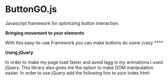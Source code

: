 # ButtonGO.js
Javascript framework for optimizing button interaction.

<b> Bringing movement to your elements </b>

With this easy-to-use Framework you can make buttons do some crazy ****

<b> Using jQuery </b>

In order to make my page load faster and avoid lagg in my animations i used jQuery. 
This library also gives me the option to make DOM manipulation easier.
In order to use jQuery add the following line to your index.html:

> <script src="https://ajax.googleapis.com/ajax/libs/jquery/3.2.1/jquery.min.js">

<b>How to use</b>

In order to make buttons do something you must give them the right ID.
These are the following ID's you can currently use:

id='buttonGOrandom'

this button moves to a random position within the given canvas when the mouse hovers over it.

this is the class ButtonMoveRandomValues, in this class you have the current position of the button (left and top) and the values of the canvas in which the button can move (canvasleft canvastop) in order to make the button work perfectly you should make the button obsolute in your css file. This will prevent elements from jumping away when the mouse hovers over the button.

var BMRV = function(){
this.BMRVpositionleft = 0;
this.BMRVpositiontop = 0;
this.BMRVcanvasleft = 300;
this.BMRVcanvastop = 300;
}

id='buttonGOupANDdown'

this button will go up and down for unlimited time and starts when the page is loaded.

this is the class ButtonGoUpAndDown, in this class you have the amount of pixels the button wil go down and up. (positiondown and positionup) in order to make the button go up and down faster (timedown and timeup). Also, give this button position obsolute as well if you like it to work better.

//values for button GO up and down
var BGUAD = function(){
this.positiondown = 10;
this.positionup = 10;
this.timedown = 1000;
this.timeup = 1000;
} 

id='buttonGOupANDdownHOVER'

this button will go up and down when the user hovers over the button and stops when the mouse leaves and the animation is finished.

This is the class ButtonGoUpAndDownHover, in this class you can set the position to go up and down (positiondown and positionup) in amount of px. You can also set the time of the animation up and down (timedown and timeup) in ms.

//values for button hover
var BGUADH = function(){
this.positiondown = 10;
this.positionup = 10;
this.timedown = 1000;
this.timeup = 1000;
}

id="buttonGOdown"



//values for button go down
var BGD = function(){
this.positiondown = 20;
this.timedown = 100;
}

id="buttonGOup"

id="buttonGOleft"

id="buttonGOright"

id='buttonGOfly'





//values for button go up
var BGU = function(){
this.positionup = 20;
this.timeup = 100;
}
//values for button go left
var BGL = function(){
this.positionleft = 20;
this.timeleft = 100;
}
//values for button go right
var BGR = function(){
this.positionleft = 20;
this.timeright = 100;
this.buttonchecklist = 0;
this.changetext = ["Right1", "Right2", "Right3", "Right4"];
}
//define location for fly button
var BGRcanvas = function(){
this.x = -100;
this.y = 100; 
//set the amount of frames
this.count = 20,
//set the speed of the movement
this.delay = 10;
}

